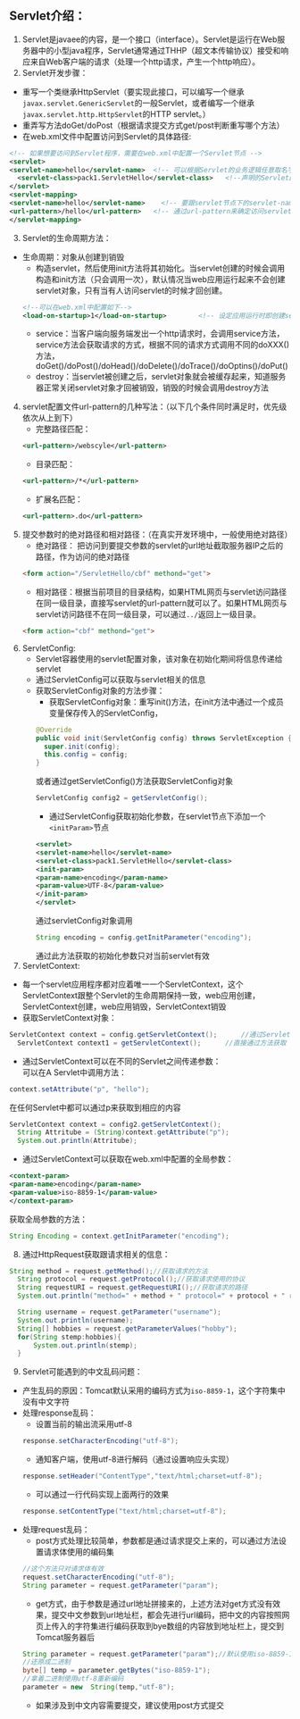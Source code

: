 ## Servlet介绍：
1. Servlet是javaee的内容，是一个接口（interface）。Servlet是运行在Web服务器中的小型java程序，Servlet通常通过THHP（超文本传输协议）接受和响应来自Web客户端的请求（处理一个http请求，产生一个http响应）。
2. Servlet开发步骤：
  + 重写一个类继承HttpServlet（要实现此接口，可以编写一个继承`javax.servlet.GenericServlet`的一般Servlet，或者编写一个继承`javax.servlet.http.HttpServlet`的HTTP servlet。）
  + 重弄写方法doGet/doPost（根据请求提交方式get/post判断重写哪个方法）
  + 在web.xml文件中配置访问到Servlet的具体路径:
  ```xml
  <!-- 如果想要访问到Servlet程序，需要在web.xml中配置一个Servlet节点 -->
  <servlet>
  <servlet-name>hello</servlet-name>  <!-- 可以根据Servlet的业务逻辑任意取名字 -->
    <servlet-class>pack1.ServletHello</servlet-class>   <!--声明的Servlet的全路径-->
  </servlet>
  <servlet-mapping>
  <servlet-name>hello</servlet-name>    <!-- 要跟servlet节点下的servlet-name对应起来 -->
  <url-pattern>/hello</url-pattern>   <!-- 通过url-pattern来确定访问servlet的路径 -->
  </servlet-mapping>
  ```
3. Servlet的生命周期方法：
  + 生命周期：对象从创建到销毁
    + 构造servlet，然后使用init方法将其初始化。当servlet创建的时候会调用构造和init方法（只会调用一次），默认情况当web应用运行起来不会创建servlet对象，只有当有人访问servlet的时候才回创建。
    ```xml
    <!--可以在web.xml中配置如下-->
    <load-on-startup>1</load-on-startup>		<!-- 设定应用运行时即创建servlet对象 -->
    ```
    + service：当客户端向服务端发出一个http请求时，会调用service方法，service方法会获取请求的方式，根据不同的请求方式调用不同的doXXX()方法，doGet()/doPost()/doHead()/doDelete()/doTrace()/doOptins()/doPut()
    + destroy：当servlet被创建之后，servlet对象就会被缓存起来，知道服务器正常关闭servlet对象才回被销毁，销毁的时候会调用destroy方法
4. servlet配置文件url-pattern的几种写法：（以下几个条件同时满足时，优先级依次从上到下）
    + 完整路径匹配：
    ```xml
    <url-pattern>/webscyle</url-pattern>
    ```
    + 目录匹配：
    ```xml
    <url-pattern>/*</url-pattern>
    ```
    + 扩展名匹配：
    ```xml
    <url-pattern>.do</url-pattern>
    ```
5. 提交参数时的绝对路径和相对路径：（在真实开发环境中，一般使用绝对路径）
    + 绝对路径： 把访问到要提交参数的servlet的url地址截取服务器IP之后的路径，作为访问的绝对路径
    ```HTML
    <form action="/ServletHello/cbf" methond="get">
    ```
    + 相对路径：根据当前项目的目录结构，如果HTML网页与servlet访问路径在同一级目录，直接写servlet的url-pattern就可以了。如果HTML网页与servlet访问路径不在同一级目录，可以通过`../`返回上一级目录。
    ```HTML
    <form action="cbf" methond="get">
    ```
6. ServletConfig:
    + Servlet容器使用的servlet配置对象，该对象在初始化期间将信息传递给servlet
    + 通过ServletConfig可以获取与servlet相关的信息
    + 获取ServletConfig对象的方法步骤：
      + 获取ServletConfig对象：重写init()方法，在init方法中通过一个成员变量保存传入的ServletConfig，
      ```java
      @Override
      public void init(ServletConfig config) throws ServletException {
      	super.init(config);
      	this.config = config;
      }
      ```
      或者通过getServletConfig()方法获取ServletConfig对象
      ```java
      ServletConfig config2 = getServletConfig();
      ```
      + 通过ServletConfig获取初始化参数，在servlet节点下添加一个`<initParam>`节点
      ```xml
      <servlet>
      <servlet-name>hello</servlet-name>		
      <servlet-class>pack1.ServletHello</servlet-class>
      <init-param>
      <param-name>encoding</param-name>
      <param-value>UTF-8</param-value>
      </init-param>
      </servlet>
      ```
      通过servletConfig对象调用
      ```java
      String encoding = config.getInitParameter("encoding");
      ```
      通过此方法获取的初始化参数只对当前servlet有效
7. ServletContext:
  + 每一个servlet应用程序都对应着唯一一个ServletContext，这个ServletContext跟整个Servlet的生命周期保持一致，web应用创建，ServletContext创建，web应用销毁，ServletContext销毁
  + 获取ServletContext对象：
  ```java
  ServletContext context = config.getServletContext();		//通过ServletConfig对象获取
	ServletContext context1 = getServletContext();		//直接通过方法获取
  ```
  + 通过ServletContext可以在不同的Servlet之间传递参数：      
  可以在A Servlet中调用方法：
  ```java
  context.setAttribute("p", "hello");
  ```
  在任何Servlet中都可以通过p来获取到相应的内容
  ```java
  ServletContext context = config2.getServletContext();
	String Attritube = (String)context.getAttribute("p");
	System.out.println(Attritube);
  ```
  + 通过ServletContext可以获取在web.xml中配置的全局参数：
  ```xml
  <context-param>
  <param-name>encoding</param-name>
  <param-value>iso-8859-1</param-value>
  </context-param>
  ```
  获取全局参数的方法：
  ```java
  String Encoding = context.getInitParameter("encoding");
  ```
8. 通过HttpRequest获取跟请求相关的信息：
  ```java
  String method = request.getMethod();//获取请求的方法
	String protocol = request.getProtocol();//获取请求使用的协议
	String requestURI = request.getRequestURI();//获取请求的路径
	System.out.println("method=" + method + " protocol=" + protocol + " requestURI=" + requestURI);

	String username = request.getParameter("username");
	System.out.println(username);
	String[] hobbies = request.getParameterValues("hobby");
	for(String stemp:hobbies){
		System.out.println(stemp);
	}
  ```
9. Servlet可能遇到的中文乱码问题：
  + 产生乱码的原因：Tomcat默认采用的编码方式为`iso-8859-1`，这个字符集中没有中文字符
  + 处理response乱码：
    + 设置当前的输出流采用utf-8
    ```java
    response.setCharacterEncoding("utf-8");
    ```
    + 通知客户端，使用utf-8进行解码（通过设置响应头实现）
    ```java
    response.setHeader("ContentType","text/html;charset=utf-8");
    ```
    + 可以通过一行代码实现上面两行的效果
    ```java
    response.setContentType("text/html;charset=utf-8");
    ```
  + 处理request乱码：
    + post方式处理比较简单，参数都是通过请求提交上来的，可以通过方法设置请求体使用的编码集
    ```java
    //这个方法只对请求体有效
    request.setCharacterEncoding("utf-8");
    String parameter = request.getParameter("param");
    ```
    + get方式，由于参数是通过url地址拼接来的，上述方法对get方式没有效果，提交中文参数到url地址栏，都会先进行url编码，把中文的内容按照网页上传入的字符集进行编码获取到bye数组的内容放到地址栏上，提交到Tomcat服务器后
    ```java
    String parameter = request.getParameter("param");//默认使用iso-8859-1
    //还原成二进制
    byte[] temp = parameter.getBytes("iso-8859-1");
    //拿着二进制使用utf-8重新编码
    parameter = new  String(temp,"utf-8");
    ```
    + 如果涉及到中文内容需要提交，建议使用post方式提交
